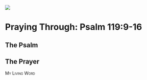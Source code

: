 <img class="intro-right" src="/images/art-paris-psalter.jpg">

# Praying Through: Psalm 119:9-16

## The Psalm

## The Prayer

<div style="font-variant: small-caps;">
My Living Word
</div>
